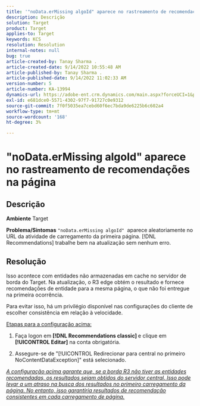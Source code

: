 ```yaml
---
title: '"noData.erMissing algoId" aparece no rastreamento de recomendações na página'
description: Descrição
solution: Target
product: Target
applies-to: Target
keywords: KCS
resolution: Resolution
internal-notes: null
bug: true
article-created-by: Tanay Sharma .
article-created-date: 9/14/2022 10:55:48 AM
article-published-by: Tanay Sharma .
article-published-date: 9/14/2022 11:02:33 AM
version-number: 5
article-number: KA-13994
dynamics-url: https://adobe-ent.crm.dynamics.com/main.aspx?forceUCI=1&pagetype=entityrecord&etn=knowledgearticle&id=e3d763c7-1b34-ed11-9db1-002248086735
exl-id: e681dce0-5571-4302-97f7-91727c0e9312
source-git-commit: 7f0f5035ea7cebd60f6ec7bda9de6225b6c602a4
workflow-type: tm+mt
source-wordcount: '168'
ht-degree: 3%

---
```


# &quot;noData.erMissing algoId&quot; aparece no rastreamento de recomendações na página

## Descrição

<b>Ambiente</b>
Target


<b>Problema/Sintomas</b>
`"noData.erMissing algoId"`  aparece aleatoriamente no URL da atividade de carregamento da primeira página. [!DNL Recommendations] trabalhe bem na atualização sem nenhum erro.


## Resolução


Isso acontece com entidades não armazenadas em cache no servidor de borda do Target. Na atualização, o R3 edge obtém o resultado e fornece recomendações de entidade para a mesma página, o que não foi entregue na primeira ocorrência.

Para evitar isso, há um privilégio disponível nas configurações do cliente de escolher consistência em relação à velocidade.



<u>Etapas para a configuração acima:</u>

1. Faça logon em <b>[!DNL Recommendations classic] </b>e clique em <b>[!UICONTROL Editar]</b> na conta obrigatória.

2. Assegure-se de &quot;[!UICONTROL Redirecionar para central no primeiro NoContentDataException]&quot; está selecionado.

*<u>A configuração acima garante que, se a borda R3 não tiver as entidades recomendadas, os resultados sejam obtidos do servidor central. Isso pode levar a um atraso na busca dos resultados no primeiro carregamento da página. No entanto, isso garantiria resultados de recomendação consistentes em cada carregamento de página.</u>*
